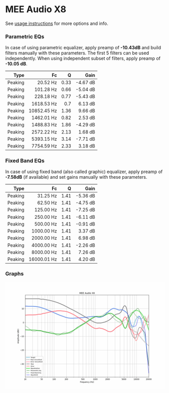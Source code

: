 # MEE Audio X8
See [usage instructions](https://github.com/jaakkopasanen/AutoEq#usage) for more options and info.

### Parametric EQs
In case of using parametric equalizer, apply preamp of **-10.43dB** and build filters manually
with these parameters. The first 5 filters can be used independently.
When using independent subset of filters, apply preamp of **-10.05 dB**.

| Type    | Fc          |    Q | Gain     |
|--------:|------------:|-----:|---------:|
| Peaking | 20.52 Hz    | 0.33 | -4.67 dB |
| Peaking | 101.28 Hz   | 0.66 | -5.04 dB |
| Peaking | 228.18 Hz   | 0.77 | -5.43 dB |
| Peaking | 1618.53 Hz  | 0.7  | 6.13 dB  |
| Peaking | 10852.45 Hz | 1.36 | 9.66 dB  |
| Peaking | 1462.01 Hz  | 0.82 | 2.53 dB  |
| Peaking | 1488.83 Hz  | 1.86 | -4.29 dB |
| Peaking | 2572.22 Hz  | 2.13 | 1.68 dB  |
| Peaking | 5393.15 Hz  | 3.14 | -7.71 dB |
| Peaking | 7754.59 Hz  | 2.33 | 3.18 dB  |

### Fixed Band EQs
In case of using fixed band (also called graphic) equalizer, apply preamp of **-7.58dB**
(if available) and set gains manually with these parameters.

| Type    | Fc          |    Q | Gain     |
|--------:|------------:|-----:|---------:|
| Peaking | 31.25 Hz    | 1.41 | -5.36 dB |
| Peaking | 62.50 Hz    | 1.41 | -4.75 dB |
| Peaking | 125.00 Hz   | 1.41 | -7.25 dB |
| Peaking | 250.00 Hz   | 1.41 | -6.11 dB |
| Peaking | 500.00 Hz   | 1.41 | -0.91 dB |
| Peaking | 1000.00 Hz  | 1.41 | 3.37 dB  |
| Peaking | 2000.00 Hz  | 1.41 | 6.98 dB  |
| Peaking | 4000.00 Hz  | 1.41 | -2.26 dB |
| Peaking | 8000.00 Hz  | 1.41 | 7.26 dB  |
| Peaking | 16000.01 Hz | 1.41 | 4.20 dB  |

### Graphs
![](./MEE%20Audio%20X8.png)
